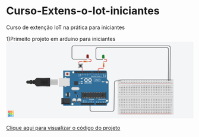# Curso-Extens-o-Iot-iniciantes
Curso de extenção IoT na prática para iniciantes

1)Primeito projeto em arduino para iniciantes
<img src="piscapisca.png">

<a href="piscapisca.ino">Clique aqui para visualizar o código do projeto</a>
